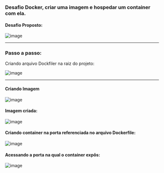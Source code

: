### Desafio Docker, criar uma imagem e hospedar um container com ela.

#### Desafio Proposto:

![image](https://user-images.githubusercontent.com/69221000/197363892-d5c210e3-d7e5-4e59-b071-f7a9fbc85e00.png)

<hr>

### Passo a passo:

Criando arquivo Dockfiler na raiz do projeto:

![image](https://user-images.githubusercontent.com/69221000/197363492-1c49da36-e7c2-4cd9-ba72-408627360acd.png)

<hr>

#### Criando Imagem

![image](https://user-images.githubusercontent.com/69221000/197363712-041762e2-0613-4d2d-8e6d-117b22c52d45.png)

#### Imagem criada:

![image](https://user-images.githubusercontent.com/69221000/197363725-3c82da4c-c620-4d6c-92c5-ece3b421eb47.png)

#### Criando container na porta referenciada no arquivo Dockerfile:

![image](https://user-images.githubusercontent.com/69221000/197363732-9e422a98-d515-4421-9e58-a8ba1299f3a6.png)


#### Acessando a porta na qual o container expôs:

![image](https://user-images.githubusercontent.com/69221000/197363744-91ed2c36-da6c-470e-9e91-0a3526fd64b4.png)

